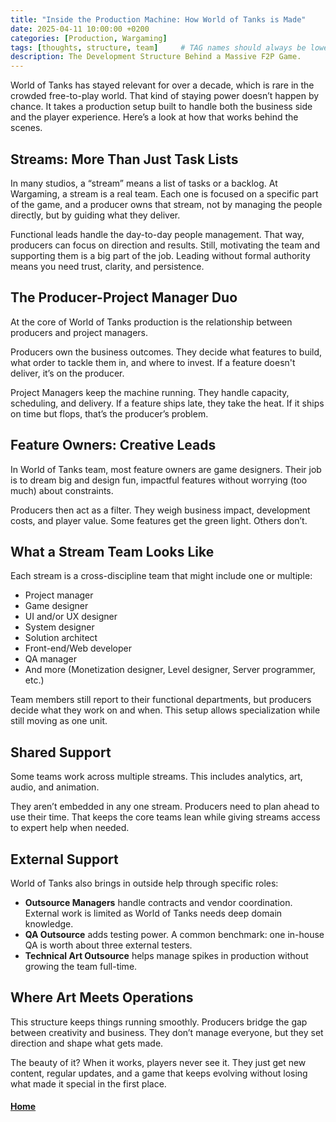 ```yaml
---
title: "Inside the Production Machine: How World of Tanks is Made"
date: 2025-04-11 10:00:00 +0200
categories: [Production, Wargaming]
tags: [thoughts, structure, team]     # TAG names should always be lowercase
description: The Development Structure Behind a Massive F2P Game.
---
```


World of Tanks has stayed relevant for over a decade, which is rare in the crowded free-to-play world. That kind of staying power doesn’t happen by chance. It takes a production setup built to handle both the business side and the player experience. Here’s a look at how that works behind the scenes.

## Streams: More Than Just Task Lists

In many studios, a “stream” means a list of tasks or a backlog. At Wargaming, a stream is a real team. Each one is focused on a specific part of the game, and a producer owns that stream, not by managing the people directly, but by guiding what they deliver.

Functional leads handle the day-to-day people management. That way, producers can focus on direction and results. Still, motivating the team and supporting them is a big part of the job. Leading without formal authority means you need trust, clarity, and persistence.

## The Producer-Project Manager Duo

At the core of World of Tanks production is the relationship between producers and project managers.

Producers own the business outcomes. They decide what features to build, what order to tackle them in, and where to invest. If a feature doesn't deliver, it’s on the producer.

Project Managers keep the machine running. They handle capacity, scheduling, and delivery. If a feature ships late, they take the heat. If it ships on time but flops, that’s the producer’s problem.

## Feature Owners: Creative Leads

In World of Tanks team, most feature owners are game designers. Their job is to dream big and design fun, impactful features without worrying (too much) about constraints.

Producers then act as a filter. They weigh business impact, development costs, and player value. Some features get the green light. Others don’t.

## What a Stream Team Looks Like

Each stream is a cross-discipline team that might include one or multiple:

- Project manager
- Game designer
- UI and/or UX designer
- System designer
- Solution architect
- Front-end/Web developer
- QA manager
- And more (Monetization designer, Level designer, Server programmer, etc.)

Team members still report to their functional departments, but producers decide what they work on and when. This setup allows specialization while still moving as one unit.

## Shared Support

Some teams work across multiple streams. This includes analytics, art, audio, and animation.

They aren’t embedded in any one stream. Producers need to plan ahead to use their time. That keeps the core teams lean while giving streams access to expert help when needed.

## External Support

World of Tanks also brings in outside help through specific roles:

- **Outsource Managers** handle contracts and vendor coordination. External work is limited as World of Tanks needs deep domain knowledge.
- **QA Outsource** adds testing power. A common benchmark: one in-house QA is worth about three external testers.
- **Technical Art Outsource** helps manage spikes in production without growing the team full-time.

## Where Art Meets Operations

This structure keeps things running smoothly. Producers bridge the gap between creativity and business. They don’t manage everyone, but they set direction and shape what gets made.

The beauty of it? When it works, players never see it. They just get new content, regular updates, and a game that keeps evolving without losing what made it special in the first place.

#### [Home](./README.md) 
